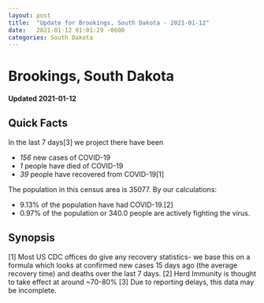 ```yaml
---
layout: post
title:  "Update for Brookings, South Dakota - 2021-01-12"
date:   2021-01-12 01:01:29 -0600
categories: South Dakota
---
```


# Brookings, South Dakota
#### Updated 2021-01-12

## Quick Facts

In the last 7 days[3] we project there have been
- *156* new cases of COVID-19
- *1* people have died of COVID-19
- *39* people have recovered from COVID-19[1]

The population in this census area is 35077. By our calculations:
- 9.13% of the population have had COVID-19.[2]
- 0.97% of the population or 340.0 people are actively fighting the virus.

## Synopsis




[1] Most US CDC offices do give any recovery statistics- we base this on a formula which looks at confirmed new cases
15 days ago (the average recovery time) and deaths over the last 7 days.
[2] Herd Immunity is thought to take effect at around ~70-80%
[3] Due to reporting delays, this data may be incomplete. 
    